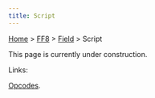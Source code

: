 ```yaml
---
title: Script
---
```


[Home](../../index.md) > [FF8](../../FF8.md) > [Field](../Field.md) > Script

This page is currently under construction.

Links:

[Opcodes](Script/Opcodes.md).
